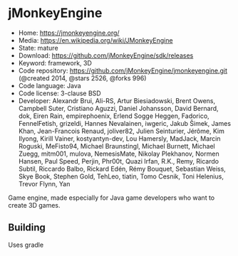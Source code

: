 # jMonkeyEngine

- Home: https://jmonkeyengine.org/
- Media: https://en.wikipedia.org/wiki/JMonkeyEngine
- State: mature
- Download: https://github.com/jMonkeyEngine/sdk/releases
- Keyword: framework, 3D
- Code repository: https://github.com/jMonkeyEngine/jmonkeyengine.git (@created 2014, @stars 2526, @forks 996)
- Code language: Java
- Code license: 3-clause BSD
- Developer: Alexandr Brui, Ali-RS, Artur Biesiadowski, Brent Owens, Campbell Suter, Cristiano Aguzzi, Daniel Johansson, David Bernard, dok, Eiren Rain, empirephoenix, Erlend Sogge Heggen, Fadorico, FennelFetish, grizeldi, Hannes Nevalainen, iwgeric, Jakub Šimek, James Khan, Jean-Francois Renaud, joliver82, Julien Seinturier, Jérôme, Kim Ilyong, Kirill Vainer, kostyantyn-dev, Lou Hamersly, MadJack, Marcin Roguski, MeFisto94, Michael Braunstingl, Michael Burnett, Michael Zuegg, mitm001, mulova, NemesisMate, Nikolay Plekhanov, Normen Hansen, Paul Speed, Perjin, Phr00t, Quazi Irfan, R.K., Remy, Ricardo Subtil, Riccardo Balbo, Rickard Edén, Rémy Bouquet, Sebastian Weiss, Skye Book, Stephen Gold, TehLeo, tiatin, Tomo Cesnik, Toni Helenius, Trevor Flynn, Yan

Game engine, made especially for Java game developers who want to create 3D games.

## Building

Uses gradle
